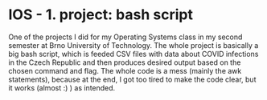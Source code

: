 # IOS - 1. project: bash script
One of the projects I did for my Operating Systems class in my second semester at Brno University of Technology. The whole project is basically a big bash script, which is feeded CSV files with data about COVID infections in the Czech Republic and then produces desired output based on the chosen command and flag. The whole code is a mess (mainly the awk statements), because at the end, I got too tired to make the code clear, but it works (almost :) ) as intended.
